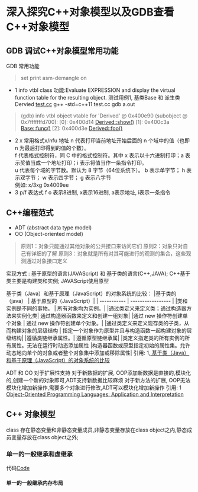# 深入探究C++对象模型以及GDB查看C++对象模型
## GDB 调试C++对象模型常用功能
GDB 常用功能

> set print asm-demangle on
- 1 info vtbl class
功能:Evaluate EXPRESSION and display the virtual function table for the
resulting object.
测试用例1, 基类Base 和 派生类Dervied
[test.cc](../example/test.cc)
g++ -std=c++11 test.cc 
gdb a.out 

> (gdb) info vtbl object
vtable for 'Derived' @ 0x400e90 (subobject @ 0x7fffffffd700):
[0]: 0x400d14 <Derived::show()>
[1]: 0x400c3a <Base::func()>
[2]: 0x400d3e <Derived::foo()>

- 2 x 常用格式x/nfu 地址
n 代表打印当前地址开始后面的 n 个域中的值（也即 n 为最后打印得到的值的个数）。  
f 代表格式控制符，同 C 中的格式控制符。其中 x 表示以十六进制打印；a 表示奖值当成一个地址打印；i 表示将值当作一条指令打印。  
u 代表每个域的字节数。默认为 8 字节（64位系统下）。    b 表示单字节；    h 表示双字节；    w 表示四字节；  g 表示八字节   
例如: x/3xg 0x4009ee
- 3 p/f 表达式
f o 表示8进制, x表示16进制, a表示地址, i表示一条指令


## C++编程范式
* ADT (abstract data type model)
* OO (Object-oriented model)

> 原则1：对象只能通过其他对象的公共接口来访问它们
原则2：对象只对自己有详细的了解
原则3：对象就是所有对其可能进行的观测的集合，这些观测通过对象接口定义

实现方式 : 基于原型的语言(JAVAScript) 和 基于类的语言(C++,JAVA); C++基于类主要是构建类和实例; JAVAScript使用原型

基于类（Java）和基于原理（JavaScript）的对象系统的比较：
|基于类的（java） |	基于原型的（JavaScript）|
| ----------- | ----------------- | 
|类和实例是不同的事物。  |	所有对象均为实例。|
|通过类定义来定义类；通过构造器方法来实例化类|	通过构造器函数来定义和创建一组对象|
|通过 new 操作符创建单个对象 | 	通过 new 操作符创建单个对象。|
|通过类定义来定义现存类的子类，从而构建对象的层级结构 | 	指定一个对象作为原型并且与构造函数一起构建对象的层级结构|
|遵循类链继承属性。| 	遵循原型链继承属|
|类定义指定类的所有实例的所有属性。无法在运行时动态添加属性 	|构造器函数或原型指定初始的属性集。允许动态地向单个的对象或者整个对象集中添加或移除属性|
引用:
1,[ 基于类（Java）和基于原理（JavaScript）的对象系统的比较 ]( https://www.cnblogs.com/z-w-r/p/6739363.html)

ADT 和 OO 对于扩展性支持
对于新数据的扩展, OOP添加新数据是直接的,模块化的,创建一个新的对象即可,ADT支持新数据比较麻烦
对于新方法的扩展, OOP无法模块化增加新操作,需要多个对象进行修改,ADT可以模块化增加新操作
引用:
1 [Object-Oriented Programming Languages: Application and Interpretation](https://zhuanlan.zhihu.com/p/36836400)
## C++ 对象模型
class 存在静态变量和非静态变量成员,非静态变量存放在class object之内,静态成员变量存放在class object之外;

### 单一的一般继承和虚继承
代码[Code](../example/object_model_ex_1.cc)
#### 单一的一般继承内存布局
```dot 


```
####

```dot 
```
